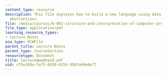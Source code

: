 ```yaml
---
content_type: resource
description: This file explains how to build a new language using data and procedure
  abstractions.
file: /media/courses/6-001-structure-and-interpretation-of-computer-programs-spring-2005/cf5e169afef50d30615495bfa69e8e77_lecture8webhand.pdf
file_type: application/pdf
learning_resource_types:
- Lecture Notes
ocw_type: OCWFile
parent_title: Lecture Notes
parent_type: CourseSection
resourcetype: Document
title: lecture8webhand.pdf
uid: cf5e169a-fef5-0d30-6154-95bfa69e8e77
---
```

